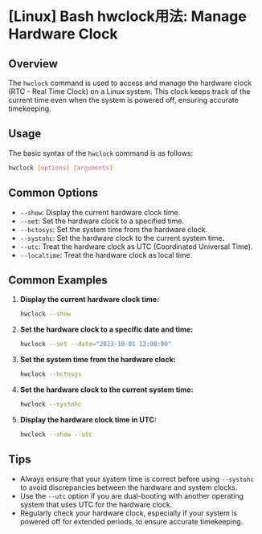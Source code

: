 # [Linux] Bash hwclock用法: Manage Hardware Clock

## Overview
The `hwclock` command is used to access and manage the hardware clock (RTC - Real Time Clock) on a Linux system. This clock keeps track of the current time even when the system is powered off, ensuring accurate timekeeping.

## Usage
The basic syntax of the `hwclock` command is as follows:

```bash
hwclock [options] [arguments]
```

## Common Options
- `--show`: Display the current hardware clock time.
- `--set`: Set the hardware clock to a specified time.
- `--hctosys`: Set the system time from the hardware clock.
- `--systohc`: Set the hardware clock to the current system time.
- `--utc`: Treat the hardware clock as UTC (Coordinated Universal Time).
- `--localtime`: Treat the hardware clock as local time.

## Common Examples

1. **Display the current hardware clock time:**
   ```bash
   hwclock --show
   ```

2. **Set the hardware clock to a specific date and time:**
   ```bash
   hwclock --set --date="2023-10-01 12:00:00"
   ```

3. **Set the system time from the hardware clock:**
   ```bash
   hwclock --hctosys
   ```

4. **Set the hardware clock to the current system time:**
   ```bash
   hwclock --systohc
   ```

5. **Display the hardware clock time in UTC:**
   ```bash
   hwclock --show --utc
   ```

## Tips
- Always ensure that your system time is correct before using `--systohc` to avoid discrepancies between the hardware and system clocks.
- Use the `--utc` option if you are dual-booting with another operating system that uses UTC for the hardware clock.
- Regularly check your hardware clock, especially if your system is powered off for extended periods, to ensure accurate timekeeping.